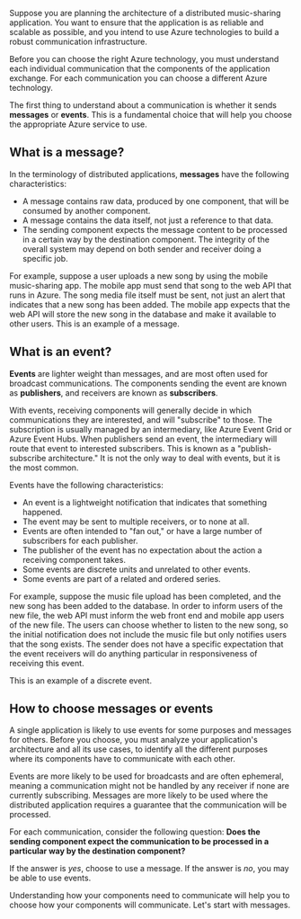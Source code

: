 Suppose you are planning the architecture of a distributed music-sharing application. You want to ensure that the application is as reliable and scalable as possible, and you intend to use Azure technologies to build a robust communication infrastructure.

Before you can choose the right Azure technology, you must understand each individual communication that the components of the application exchange. For each communication you can choose a different Azure technology.

The first thing to understand about a communication is whether it sends **messages** or **events**. This is a fundamental choice that will help you choose the appropriate Azure service to use.

## What is a message?
In the terminology of distributed applications, **messages** have the following characteristics:

- A message contains raw data, produced by one component, that will be consumed by another component.
- A message contains the data itself, not just a reference to that data.
- The sending component expects the message content to be processed in a certain way by the destination component. The integrity of the overall system may depend on both sender and receiver doing a specific job.

For example, suppose a user uploads a new song by using the mobile music-sharing app. The mobile app must send that song to the web API that runs in Azure. The song media file itself must be sent, not just an alert that indicates that a new song has been added. The mobile app expects that the web API will store the new song in the database and make it available to other users. This is an example of a message.

## What is an event?

**Events** are lighter weight than messages, and are most often used for broadcast communications. The components sending the event are known as **publishers**, and receivers are known as **subscribers**.

With events, receiving components will generally decide in which communications they are interested, and will "subscribe" to those. The subscription is usually managed by an intermediary, like Azure Event Grid or Azure Event Hubs. When publishers send an event, the intermediary will route that event to interested subscribers. This is known as a "publish-subscribe architecture." It is not the only way to deal with events, but it is the most common.

Events have the following characteristics:

- An event is a lightweight notification that indicates that something happened.
- The event may be sent to multiple receivers, or to none at all.
- Events are often intended to "fan out," or have a large number of subscribers for each publisher.
- The publisher of the event has no expectation about the action a receiving component takes.
- Some events are discrete units and unrelated to other events. 
- Some events are part of a related and ordered series.  

For example, suppose the music file upload has been completed, and the new song has been added to the database. In order to inform users of the new file, the web API must inform the web front end and mobile app users of the new file. The users can choose whether to listen to the new song, so the initial notification does not include the music file but only notifies users that the song exists. The sender does not have a specific expectation that the event receivers will do anything particular in responsiveness of receiving this event.

This is an example of a discrete event.

## How to choose messages or events

A single application is likely to use events for some purposes and messages for others. Before you choose, you must analyze your application's architecture and all its use cases, to identify all the different purposes where its components have to communicate with each other.

Events are more likely to be used for broadcasts and are often ephemeral, meaning a communication might not be handled by any receiver if none are currently subscribing. Messages are more likely to be used where the distributed application requires a guarantee that the communication will be processed.

For each communication, consider the following question: **Does the sending component expect the communication to be processed in a particular way by the destination component?**

If the answer is _yes_, choose to use a message. If the answer is _no_, you may be able to use events.

Understanding how your components need to communicate will help you to choose how your components will communicate. Let's start with messages.
